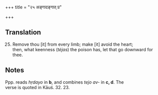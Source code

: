 +++
title = "२५ अङ्गादङ्गात् प्र"

+++
## Translation
25. Remove thou \[it\] from every limb; make \[it\] avoid the heart;  
then, what keenness (*téjas*) the poison has, let that go downward for  
thee.

## Notes
Ppp. reads *hṛdayo* in **b**, and combines *tejo av-* in **c, d**. The  
verse is quoted in Kāuś. 32. 23.
